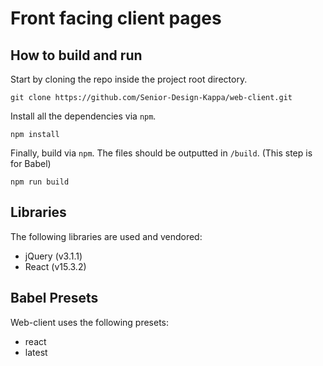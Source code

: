 # Front facing client pages

## How to build and run
Start by cloning the repo inside the project root directory.

`git clone https://github.com/Senior-Design-Kappa/web-client.git`

Install all the dependencies via `npm`.

`npm install`

Finally, build via `npm`. The files should be outputted in `/build`. (This step is for Babel)

`npm run build`

## Libraries
The following libraries are used and vendored:
 - jQuery (v3.1.1)
 - React (v15.3.2)

## Babel Presets
Web-client uses the following presets:
 - react
 - latest
